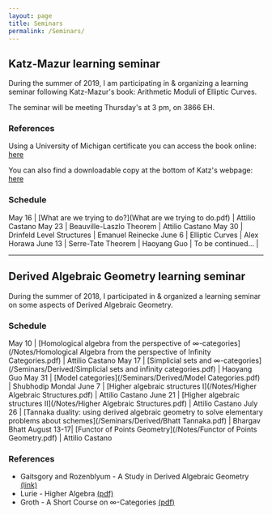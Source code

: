 ```yaml
---
layout: page
title: Seminars
permalink: /Seminars/
---
```


## Katz-Mazur learning seminar 

During the summer of 2019, I am participating in & organizing a learning seminar following Katz-Mazur's book: Arithmetic Moduli of Elliptic Curves.

The seminar will be meeting Thursday's at 3 pm, on 3866 EH.

### References

Using a University of Michigan certificate you can access the book online: [here](https://search.lib.umich.edu/articles/record/FETCH-LOGICAL-a47416-f463f39901a2fd9cfb7a461e3876fad574f47d4a8ac2cd0c35d42820089cf00e3?query=katz%20mazur&utm_source=MLibrary)

You can also find a downloadable copy at the bottom of Katz's webpage: [here](https://web.math.princeton.edu/~nmk/)


### Schedule

May 16 | [What are we trying to do?](What are we trying to do.pdf) | Attilio Castano
May 23 | Beauville-Laszlo Theorem | Attilio Castano
May 30 | Drinfeld Level Structures | Emanuel Reinecke
June 6 | Elliptic Curves | Alex Horawa
June 13 | Serre-Tate Theorem | Haoyang Guo
 | To be continued... |


---

## Derived Algebraic Geometry learning seminar

During the summer of 2018, I participated in & organized a learning seminar on some aspects of Derived Algebraic Geometry.


### Schedule

May 10 | [Homological algebra from the perspective of &infin;-categories](/Notes/Homological Algebra from the perspective of Infinity Categories.pdf) | Attilio Castano
May 17 | [Simplicial sets and &infin;-categories](/Seminars/Derived/Simplicial sets and infinity categories.pdf) | Haoyang Guo
May 31 | [Model categories](/Seminars/Derived/Model Categories.pdf) | Shubhodip Mondal
June 7 | [Higher algebraic structures I](/Notes/Higher Algebraic Structures.pdf) | Attilio Castano
June 21 | [Higher algebraic structures II](/Notes/Higher Algebraic Structures.pdf) | Attilio Castano
July 26 | [Tannaka duality: using derived algebraic geometry to solve elementary problems about schemes](/Seminars/Derived/Bhatt Tannaka.pdf) | Bhargav Bhatt
August 13-17| [Functor of Points Geometry](/Notes/Functor of Points Geometry.pdf) | Attilio Castano


### References

* Gaitsgory and Rozenblyum - A Study in Derived Algebraic Geometry [(link)](http://www.math.harvard.edu/~gaitsgde/GL/)
* Lurie - Higher Algebra [(pdf)](http://www.math.harvard.edu/~lurie/papers/HA.pdf)
* Groth - A Short Course on &infin;-Categories [(pdf)](https://arxiv.org/pdf/1007.2925.pdf)





